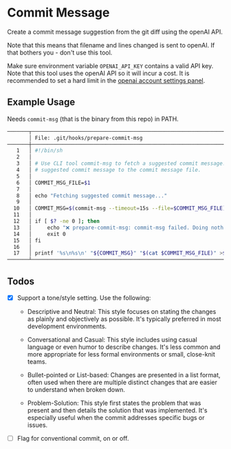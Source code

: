 # Commit Message

Create a commit message suggestion from the git diff using the openAI API.

Note that this means that filename and lines changed is sent to openAI. If that
bothers you - don't use this tool.

Make sure environment variable `OPENAI_API_KEY` contains a valid API key. Note
that this tool uses the openAI API so it will incur a cost. It is recommended to
set a hard limit in the [openai account settings panel](https://platform.openai.com/account/billing/limits).

## Example Usage

Needs `commit-msg` (that is the binary from this repo) in PATH.

```sh
───────┬────────────────────────────────────────────────────────────────────────────────────
       │ File: .git/hooks/prepare-commit-msg
───────┼────────────────────────────────────────────────────────────────────────────────────
   1   │ #!/bin/sh
   2   │
   3   │ # Use CLI tool commit-msg to fetch a suggested commit message. Prepend the
   4   │ # suggested commit message to the commit message file.
   5   │
   6   │ COMMIT_MSG_FILE=$1
   7   │
   8   │ echo "Fetching suggested commit message..."
   9   │
  10   │ COMMIT_MSG=$(commit-msg --timeout=15s --file=$COMMIT_MSG_FILE)
  11   │
  12   │ if [ $? -ne 0 ]; then
  13   │     echo "❌ prepare-commit-msg: commit-msg failed. Doing nothing..."
  14   │     exit 0
  15   │ fi
  16   │
  17   │ printf '%s\n%s\n' "${COMMIT_MSG}" "$(cat $COMMIT_MSG_FILE)" >$COMMIT_MSG_FILE
───────┴────────────────────────────────────────────────────────────────────────────────────

```

## Todos

- [x] Support a tone/style setting.
    Use the following:

    - Descriptive and Neutral: This style focuses on stating the changes as plainly and objectively as possible. It's typically preferred in most development environments.

    - Conversational and Casual: This style includes using casual language or even humor to describe changes. It's less common and more appropriate for less formal environments or small, close-knit teams.

    - Bullet-pointed or List-based: Changes are presented in a list format, often used when there are multiple distinct changes that are easier to understand when broken down.

    - Problem-Solution: This style first states the problem that was present and then details the solution that was implemented. It's especially useful when the commit addresses specific bugs or issues.

- [ ] Flag for conventional commit, on or off.
